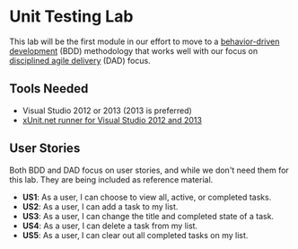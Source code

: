 Unit Testing Lab
================

This lab will be the first module in our effort to move to a [behavior-driven development](http://en.wikipedia.org/wiki/Behavior-driven_development) (BDD) methodology that works well with our focus on [disciplined agile delivery](http://en.wikipedia.org/wiki/Disciplined_Agile_Delivery) (DAD) focus.

Tools Needed
----------------

* Visual Studio 2012 or 2013 (2013 is preferred)
* [xUnit.net runner for Visual Studio 2012 and 2013](http://visualstudiogallery.msdn.microsoft.com/463c5987-f82b-46c8-a97e-b1cde42b9099)

User Stories
----------------

Both BDD and DAD focus on user stories, and while we don't need them for this lab. They are being included as reference material.

* **US1**: As a user, I can choose to view all, active, or completed tasks.
* **US2**: As a user, I can add a task to my list.
* **US3**: As a user, I can change the title and completed state of a task.
* **US4**: As a user, I can delete a task from my list.
* **US5**: As a user, I can clear out all completed tasks on my list.

